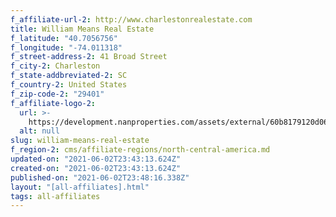 ```yaml
---
f_affiliate-url-2: http://www.charlestonrealestate.com
title: William Means Real Estate
f_latitude: "40.7056756"
f_longitude: "-74.011318"
f_street-address-2: 41 Broad Street­
f_city-2: Charleston­
f_state-addbreviated-2: SC­
f_country-2: United States
f_zip-code-2: "29401"
f_affiliate-logo-2:
  url: >-
    https://development.nanproperties.com/assets/external/60b8179120d0668a69f01c4d_6081e58e12b52f52e609808b_60785a72fc408476fd8a8113_content_wmre_2011_logo_long_green-blk__1_.jpeg
  alt: null
slug: william-means-real-estate
f_region-2: cms/affiliate-regions/north-central-america.md
updated-on: "2021-06-02T23:43:13.624Z"
created-on: "2021-06-02T23:43:13.624Z"
published-on: "2021-06-02T23:48:16.338Z"
layout: "[all-affiliates].html"
tags: all-affiliates
---
```

